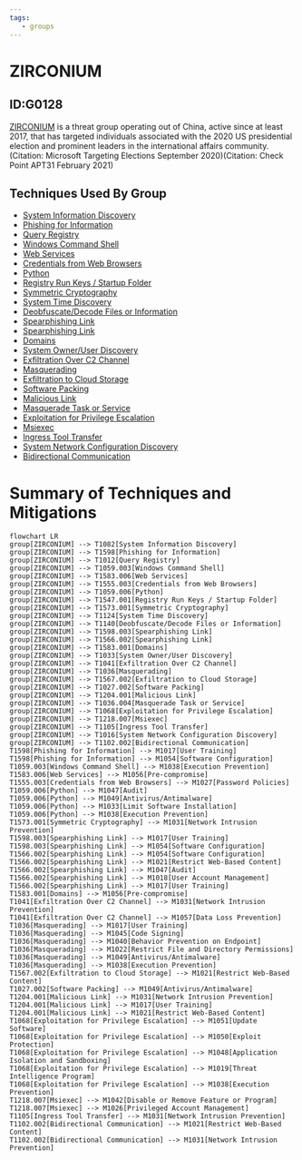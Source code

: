 ```yaml
---
tags:
   - groups
---
```

# ZIRCONIUM
## ID:G0128
[ZIRCONIUM](groups/G0128) is a threat group operating out of China, active since at least 2017, that has targeted individuals associated with the 2020 US presidential election and prominent leaders in the international affairs community.(Citation: Microsoft Targeting Elections September 2020)(Citation: Check Point APT31 February 2021)
## Techniques Used By Group
* [System Information Discovery](techniques/T1082)
* [Phishing for Information](techniques/T1598)
* [Query Registry](techniques/T1012)
* [Windows Command Shell](techniques/T1059/003)
* [Web Services](techniques/T1583/006)
* [Credentials from Web Browsers](techniques/T1555/003)
* [Python](techniques/T1059/006)
* [Registry Run Keys / Startup Folder](techniques/T1547/001)
* [Symmetric Cryptography](techniques/T1573/001)
* [System Time Discovery](techniques/T1124)
* [Deobfuscate/Decode Files or Information](techniques/T1140)
* [Spearphishing Link](techniques/T1598/003)
* [Spearphishing Link](techniques/T1566/002)
* [Domains](techniques/T1583/001)
* [System Owner/User Discovery](techniques/T1033)
* [Exfiltration Over C2 Channel](techniques/T1041)
* [Masquerading](techniques/T1036)
* [Exfiltration to Cloud Storage](techniques/T1567/002)
* [Software Packing](techniques/T1027/002)
* [Malicious Link](techniques/T1204/001)
* [Masquerade Task or Service](techniques/T1036/004)
* [Exploitation for Privilege Escalation](techniques/T1068)
* [Msiexec](techniques/T1218/007)
* [Ingress Tool Transfer](techniques/T1105)
* [System Network Configuration Discovery](techniques/T1016)
* [Bidirectional Communication](techniques/T1102/002)

# Summary of Techniques and Mitigations
```mermaid
flowchart LR
group[ZIRCONIUM] --> T1082[System Information Discovery]
group[ZIRCONIUM] --> T1598[Phishing for Information]
group[ZIRCONIUM] --> T1012[Query Registry]
group[ZIRCONIUM] --> T1059.003[Windows Command Shell]
group[ZIRCONIUM] --> T1583.006[Web Services]
group[ZIRCONIUM] --> T1555.003[Credentials from Web Browsers]
group[ZIRCONIUM] --> T1059.006[Python]
group[ZIRCONIUM] --> T1547.001[Registry Run Keys / Startup Folder]
group[ZIRCONIUM] --> T1573.001[Symmetric Cryptography]
group[ZIRCONIUM] --> T1124[System Time Discovery]
group[ZIRCONIUM] --> T1140[Deobfuscate/Decode Files or Information]
group[ZIRCONIUM] --> T1598.003[Spearphishing Link]
group[ZIRCONIUM] --> T1566.002[Spearphishing Link]
group[ZIRCONIUM] --> T1583.001[Domains]
group[ZIRCONIUM] --> T1033[System Owner/User Discovery]
group[ZIRCONIUM] --> T1041[Exfiltration Over C2 Channel]
group[ZIRCONIUM] --> T1036[Masquerading]
group[ZIRCONIUM] --> T1567.002[Exfiltration to Cloud Storage]
group[ZIRCONIUM] --> T1027.002[Software Packing]
group[ZIRCONIUM] --> T1204.001[Malicious Link]
group[ZIRCONIUM] --> T1036.004[Masquerade Task or Service]
group[ZIRCONIUM] --> T1068[Exploitation for Privilege Escalation]
group[ZIRCONIUM] --> T1218.007[Msiexec]
group[ZIRCONIUM] --> T1105[Ingress Tool Transfer]
group[ZIRCONIUM] --> T1016[System Network Configuration Discovery]
group[ZIRCONIUM] --> T1102.002[Bidirectional Communication]
T1598[Phishing for Information] --> M1017[User Training]
T1598[Phishing for Information] --> M1054[Software Configuration]
T1059.003[Windows Command Shell] --> M1038[Execution Prevention]
T1583.006[Web Services] --> M1056[Pre-compromise]
T1555.003[Credentials from Web Browsers] --> M1027[Password Policies]
T1059.006[Python] --> M1047[Audit]
T1059.006[Python] --> M1049[Antivirus/Antimalware]
T1059.006[Python] --> M1033[Limit Software Installation]
T1059.006[Python] --> M1038[Execution Prevention]
T1573.001[Symmetric Cryptography] --> M1031[Network Intrusion Prevention]
T1598.003[Spearphishing Link] --> M1017[User Training]
T1598.003[Spearphishing Link] --> M1054[Software Configuration]
T1566.002[Spearphishing Link] --> M1054[Software Configuration]
T1566.002[Spearphishing Link] --> M1021[Restrict Web-Based Content]
T1566.002[Spearphishing Link] --> M1047[Audit]
T1566.002[Spearphishing Link] --> M1018[User Account Management]
T1566.002[Spearphishing Link] --> M1017[User Training]
T1583.001[Domains] --> M1056[Pre-compromise]
T1041[Exfiltration Over C2 Channel] --> M1031[Network Intrusion Prevention]
T1041[Exfiltration Over C2 Channel] --> M1057[Data Loss Prevention]
T1036[Masquerading] --> M1017[User Training]
T1036[Masquerading] --> M1045[Code Signing]
T1036[Masquerading] --> M1040[Behavior Prevention on Endpoint]
T1036[Masquerading] --> M1022[Restrict File and Directory Permissions]
T1036[Masquerading] --> M1049[Antivirus/Antimalware]
T1036[Masquerading] --> M1038[Execution Prevention]
T1567.002[Exfiltration to Cloud Storage] --> M1021[Restrict Web-Based Content]
T1027.002[Software Packing] --> M1049[Antivirus/Antimalware]
T1204.001[Malicious Link] --> M1031[Network Intrusion Prevention]
T1204.001[Malicious Link] --> M1017[User Training]
T1204.001[Malicious Link] --> M1021[Restrict Web-Based Content]
T1068[Exploitation for Privilege Escalation] --> M1051[Update Software]
T1068[Exploitation for Privilege Escalation] --> M1050[Exploit Protection]
T1068[Exploitation for Privilege Escalation] --> M1048[Application Isolation and Sandboxing]
T1068[Exploitation for Privilege Escalation] --> M1019[Threat Intelligence Program]
T1068[Exploitation for Privilege Escalation] --> M1038[Execution Prevention]
T1218.007[Msiexec] --> M1042[Disable or Remove Feature or Program]
T1218.007[Msiexec] --> M1026[Privileged Account Management]
T1105[Ingress Tool Transfer] --> M1031[Network Intrusion Prevention]
T1102.002[Bidirectional Communication] --> M1021[Restrict Web-Based Content]
T1102.002[Bidirectional Communication] --> M1031[Network Intrusion Prevention]
```